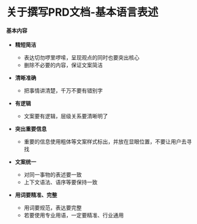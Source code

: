 # 关于撰写PRD文档-基本语言表述

#### 基本内容

- **精短简洁**
  - 表达切勿啰里啰嗦，呈现观点的同时也要突出核心
  - 删除不必要的内容，保证文案简洁

- **清晰准确**
  - 把事情讲清楚，千万不要有错别字

- **有逻辑**
  - 文案要有逻辑，层级关系要清晰明了

- **突出重要信息**
  - 重要的信息使用粗体等文案样式标出，并放在显眼位置，不要让用户去寻找

- **文案统一**
  - 对同一事物的表述要一致
  - 上下文语法、语序等要保持一致
- **用词要精准、完整**
  - 用词要规范，表达要完整
  - 若要使用专业用语，一定要精准、行业通用